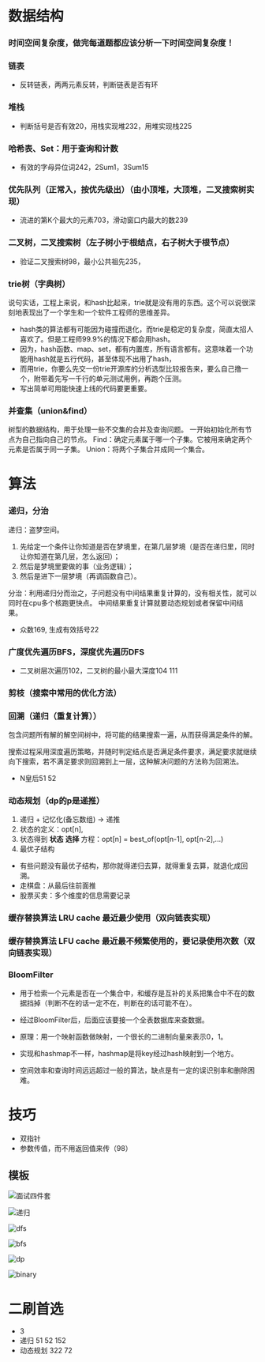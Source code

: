# 数据结构
### 时间空间复杂度，做完每道题都应该分析一下时间空间复杂度！

### 链表
* 反转链表，两两元素反转，判断链表是否有环
    
### 堆栈
* 判断括号是否有效20，用栈实现堆232，用堆实现栈225

### 哈希表、Set：用于查询和计数
* 有效的字母异位词242，2Sum1，3Sum15

### 优先队列（正常入，按优先级出）（由小顶堆，大顶堆，二叉搜索树实现）
* 流进的第K个最大的元素703，滑动窗口内最大的数239

### 二叉树，二叉搜索树（左子树小于根结点，右子树大于根节点）
* 验证二叉搜索树98，最小公共祖先235，
    
### trie树（字典树）
说句实话，工程上来说，和hash比起来，trie就是没有用的东西。这个可以说很深刻地表现出了一个学生和一个软件工程师的思维差异。
* hash类的算法都有可能因为碰撞而退化，而trie是稳定的复杂度，简直太招人喜欢了。但是工程师99.9%的情况下都会用hash。
* 因为，hash函数、map、set，都有内置库，所有语言都有。这意味着一个功能用hash就是五行代码，甚至体现不出用了hash，
* 而用trie，你要么先交一份trie开源库的分析选型比较报告来，要么自己撸一个，附带着先写一千行的单元测试用例，再跑个压测。
* 写出简单可用能快速上线的代码要更重要。

### 并查集（union&find）
树型的数据结构，用于处理一些不交集的合并及查询问题。
一开始初始化所有节点为自己指向自己的节点。
Find：确定元素属于哪一个子集。它被用来确定两个元素是否属于同一子集。
Union：将两个子集合并成同一个集合。



# 算法
### 递归，分治
递归：盗梦空间。
1. 先给定一个条件让你知道是否在梦境里，在第几层梦境（是否在递归里，同时让你知道在第几层，怎么返回）；
2. 然后是梦境里要做的事（业务逻辑）；
3. 然后是进下一层梦境（再调函数自己）。

分治：利用递归分而治之，子问题没有中间结果重复计算的，没有相关性，就可以同时在cpu多个核跑更快点。
中间结果重复计算就要动态规划或者保留中间结果。

* 众数169, 生成有效括号22

### 广度优先遍历BFS，深度优先遍历DFS
* 二叉树层次遍历102，二叉树的最小最大深度104 111

### 剪枝（搜索中常用的优化方法）

### 回溯（递归（重复计算））
包含问题所有解的解空间树中，将可能的结果搜索一遍，从而获得满足条件的解。

搜索过程采用深度遍历策略，并随时判定结点是否满足条件要求，满足要求就继续向下搜索，若不满足要求则回溯到上一层，这种解决问题的方法称为回溯法。

* N皇后51 52

### 动态规划（dp的p是递推）
1. 递归 + 记忆化(备忘数组) -> 递推
2. 状态的定义：opt[n], 
3. 状态得到 **状态** **选择** 方程：opt[n] = best_of(opt[n-1], opt[n-2],...)
4. 最优子结构

* 有些问题没有最优子结构，那你就得递归去算，就得重复去算，就退化成回溯。
* 走棋盘：从最后往前面推
* 股票买卖：多个维度的信息需要记录


### 缓存替换算法 LRU cache 最近最少使用（双向链表实现）
### 缓存替换算法 LFU cache 最近最不频繁使用的，要记录使用次数（双向链表实现）

### BloomFilter
* 用于检索一个元素是否在一个集合中，和缓存是互补的关系把集合中不在的数据挡掉（判断不在的话一定不在，判断在的话可能不在）。
* 经过BloomFilter后，后面应该要接一个全表数据库来查数据。

* 原理：用一个映射函数做映射，一个很长的二进制向量来表示0，1。
* 实现和hashmap不一样，hashmap是将key经过hash映射到一个地方。
* 空间效率和查询时间远远超过一般的算法，缺点是有一定的误识别率和删除困难。


# 技巧

* 双指针
* 参数传值，而不用返回值来传（98）

## 模板
![面试四件套](file/面试四件套.jpg)

![递归](file/recursion.jpg)

![dfs](file/dfs.jpg)

![bfs](file/bfs.jpg)

![dp](file/dp.jpg)

![binary](file/binary.jpg)


# 二刷首选
* 3
* 递归  51 52 152
* 动态规划 322 72 


